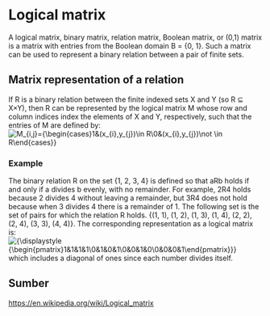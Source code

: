# Logical matrix
A logical matrix, binary matrix, relation matrix, Boolean matrix, or (0,1) matrix is a matrix with entries from the Boolean domain B = {0, 1}. Such a matrix can be used to represent a binary relation between a pair of finite sets.
## Matrix representation of a relation
If R is a binary relation between the finite indexed sets X and Y (so R ⊆ X×Y), then R can be represented by the logical matrix M whose row and column indices index the elements of X and Y, respectively, such that the entries of M are defined by:
![M_{i,j}={\begin{cases}1&(x_{i},y_{j})\in R\\0&(x_{i},y_{j})\not \in R\end{cases}}](https://wikimedia.org/api/rest_v1/media/math/render/svg/eef478cb5b173407069ff788941180e39d681fc8)
### Example
The binary relation R on the set {1, 2, 3, 4} is defined so that aRb holds if and only if a divides b evenly, with no remainder. For example, 2R4 holds because 2 divides 4 without leaving a remainder, but 3R4 does not hold because when 3 divides 4 there is a remainder of 1. The following set is the set of pairs for which the relation R holds.
{(1, 1), (1, 2), (1, 3), (1, 4), (2, 2), (2, 4), (3, 3), (4, 4)}.
The corresponding representation as a logical matrix is:
![{\displaystyle {\begin{pmatrix}1&1&1&1\\0&1&0&1\\0&0&1&0\\0&0&0&1\end{pmatrix}}}](https://wikimedia.org/api/rest_v1/media/math/render/svg/2385340e48921480e304eee226b5c0f566df63e0)
which includes a diagonal of ones since each number divides itself.

## Sumber
https://en.wikipedia.org/wiki/Logical_matrix